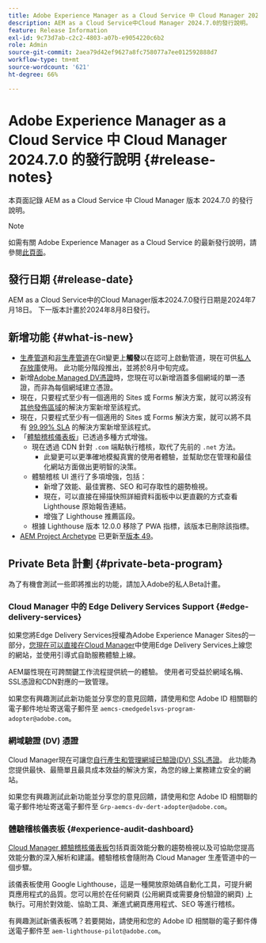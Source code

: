 ```yaml
---
title: Adobe Experience Manager as a Cloud Service 中 Cloud Manager 2024.7.0 的發行說明
description: AEM as a Cloud Service中Cloud Manager 2024.7.0的發行說明。
feature: Release Information
exl-id: 9c73d7ab-c2c2-4803-a07b-e9054220c6b2
role: Admin
source-git-commit: 2aea79d42ef9627a8fc758077a7ee012592888d7
workflow-type: tm+mt
source-wordcount: '621'
ht-degree: 66%

---
```



# Adobe Experience Manager as a Cloud Service 中 Cloud Manager 2024.7.0 的發行說明 {#release-notes}

本頁面記錄 AEM as a Cloud Service 中 Cloud Manager 版本 2024.7.0 的發行說明。

>[!NOTE]
>
>如需有關 Adobe Experience Manager as a Cloud Service 的最新發行說明，請參閱[此頁面](/help/release-notes/release-notes-cloud/release-notes-current.md)。

## 發行日期 {#release-date}

AEM as a Cloud Service中的Cloud Manager版本2024.7.0發行日期是2024年7月18日。 下一版本計畫於2024年8月8日發行。

## 新增功能 {#what-is-new}

* [生產管道](/help/implementing/cloud-manager/configuring-pipelines/configuring-production-pipelines.md#adding-production-pipeline)和[非生產管道](/help/implementing/cloud-manager/configuring-pipelines/configuring-non-production-pipelines.md#adding-non-production-pipeline)在Git變更上&#x200B;**觸發**&#x200B;以在認可上啟動管道，現在可供[私人存放庫](/help/implementing/cloud-manager/managing-code/private-repositories.md)使用。 此功能分階段推出，並將於8月中旬完成。
* 新增[Adobe Managed DV憑證](/help/implementing/cloud-manager/managing-ssl-certifications/add-ssl-certificate.md)時，您現在可以新增涵蓋多個網域的單一憑證，而非為每個網域建立憑證。
* 現在，只要程式至少有一個適用的 Sites 或 Forms 解決方案，就可以將沒有[其他發佈區域](/help/operations/additional-publish-regions.md)的解決方案新增至該程式。
* 現在，只要程式至少有一個適用的 Sites 或 Forms 解決方案，就可以將不具有 [99.99% SLA](/help/implementing/cloud-manager/getting-access-to-aem-in-cloud/creating-production-programs.md#sla) 的解決方案新增至該程式。
* 「[體驗稽核儀表板](/help/implementing/cloud-manager/reports/report-experience-audit.md)」已透過多種方式增強。
   * 現在透過 CDN 針對 `.com` 端點執行稽核，取代了先前的 `.net` 方法。
      * 此變更可以更準確地模擬真實的使用者體驗，並幫助您在管理和最佳化網站方面做出更明智的決策。
   * 體驗稽核 UI 進行了多項增強，包括：
      * 新增了效能、最佳實務、SEO 和可存取性的趨勢檢視。
      * 現在，可以直接在掃描快照詳細資料面板中以更直觀的方式查看 Lighthouse 原始報告連結。
      * 增強了 Lighthouse 推薦區段。
   * 根據 Lighthouse 版本 12.0.0 移除了 PWA 指標，該版本已刪除該指標。
* [AEM Project Archetype](https://experienceleague.adobe.com/zh-hant/docs/experience-manager-core-components/using/developing/archetype/overview) 已更新至[版本 49](https://github.com/adobe/aem-project-archetype/tree/aem-project-archetype-49)。

## Private Beta 計劃 {#private-beta-program}

為了有機會測試一些即將推出的功能，請加入Adobe的私人Beta計畫。

### Cloud Manager 中的 Edge Delivery Services Support {#edge-delivery-services}

如果您將Edge Delivery Services授權為Adobe Experience Manager Sites的一部分，[您現在可以直接在Cloud Manager](/help/implementing/cloud-manager/edge-delivery/introduction-to-edge-delivery-services.md)中使用Edge Delivery Services上線您的網站，並使用引導式自助服務體驗上線。

AEM屬性現在可跨關鍵工作流程提供統一的體驗。 使用者可受益於網域名稱、SSL憑證和CDN對應的一致管理。

如果您有興趣測試此新功能並分享您的意見回饋，請使用和您 Adobe ID 相關聯的電子郵件地址寄送電子郵件至 `aemcs-cmedgedelsvs-program-adopter@adobe.com`。

### 網域驗證 (DV) 憑證

Cloud Manager現在可讓您[自行產生和管理網域已驗證(DV) SSL憑證](/help/implementing/cloud-manager/managing-ssl-certifications/add-ssl-certificate.md)。 此功能為您提供最快、最簡單且最具成本效益的解決方案，為您的線上業務建立安全的網站。

如果您有興趣測試此新功能並分享您的意見回饋，請使用和您 Adobe ID 相關聯的電子郵件地址寄送電子郵件至 `Grp-aemcs-dv-dert-adopter@adobe.com`。

### 體驗稽核儀表板 {#experience-audit-dashboard}

[Cloud Manager 體驗稽核儀表板](/help/implementing/cloud-manager/reports/report-experience-audit.md)包括頁面效能分數的趨勢檢視以及可協助您提高效能分數的深入解析和建議。體驗稽核會隨附為 Cloud Manager 生產管道中的一個步驟。

該儀表板使用 Google Lighthouse，這是一種開放原始碼自動化工具，可提升網頁應用程式的品質。您可以用於在任何網頁 (公用網頁或需要身份驗證的網頁) 上執行。可用於對效能、協助工具、漸進式網頁應用程式、SEO 等進行稽核。

有興趣測試新儀表板嗎？若要開始，請使用和您的 Adobe ID 相關聯的電子郵件傳送電子郵件至 `aem-lighthouse-pilot@adobe.com`。
